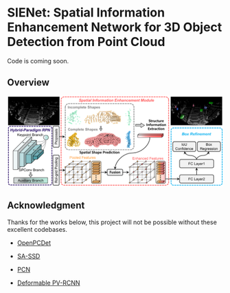 # SIENet: Spatial Information Enhancement Network for 3D Object Detection from Point Cloud

Code is coming soon.

## Overview

<p align="center">
  <img src="docs/network_architecture.png">
</p>

## Acknowledgment

Thanks for the works below, this project will not be possible without these excellent codebases. 

* [OpenPCDet](https://github.com/open-mmlab/OpenPCDet)
* [SA-SSD](https://github.com/skyhehe123/SA-SSD)
* [PCN](https://github.com/wentaoyuan/pcn)

* [Deformable PV-RCNN](https://github.com/AutoVision-cloud/Deformable-PV-RCNN)